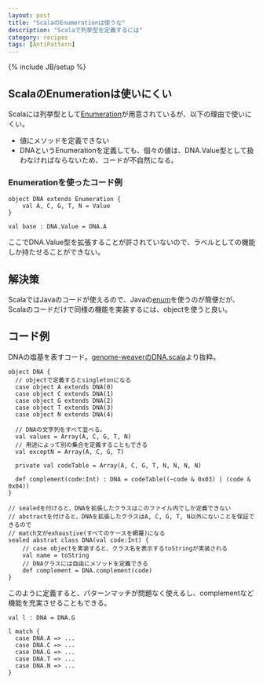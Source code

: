 ```yaml
---
layout: post
title: "ScalaのEnumerationは使うな"
description: "Scalaで列挙型を定義するには"
category: recipes
tags: [AntiPattern]
---
```

{% include JB/setup %}

## ScalaのEnumerationは使いにくい

Scalaには列挙型として[Enumeration](http://www.scala-lang.org/api/current/index.html#scala.Enumeration)が用意されているが、以下の理由で使いにくい。

 * 値にメソッドを定義できない
 * DNAというEnumerationを定義しても、個々の値は、DNA.Value型として扱わなければならないため、コードが不自然になる。

### Enumerationを使ったコード例

	object DNA extends Enumeration {
		val A, C, G, T, N = Value
	}
	
	val base : DNA.Value = DNA.A
 
ここでDNA.Value型を拡張することが許されていないので、ラベルとしての機能しか持たせることができない。

## 解決策

ScalaではJavaのコードが使えるので、Javaの[enum](http://docs.oracle.com/javase/tutorial/java/javaOO/enum.html)を使うのが簡便だが、Scalaのコードだけで同様の機能を実装するには、objectを使うと良い。

## コード例

DNAの塩基を表すコード。[genome-weaverのDNA.scala](https://github.com/xerial/genome-weaver/blob/develop/lens/src/main/scala/utgenome/weaver/lens/DNA.scala)より抜粋。

	object DNA {
      // objectで定義するとsingletonになる
	  case object A extends DNA(0)
	  case object C extends DNA(1)
	  case object G extends DNA(2)
	  case object T extends DNA(3)
	  case object N extends DNA(4)

      // DNAの文字列をすべて並べる。
      val values = Array(A, C, G, T, N)
	  // 用途によって別の集合を定義することもできる
	  val exceptN = Array(A, C, G, T)

	  private val codeTable = Array(A, C, G, T, N, N, N, N)
	  
      def complement(code:Int) : DNA = codeTable((~code & 0x03) | (code & 0x04))
	}
	
	// sealedを付けると、DNAを拡張したクラスはこのファイル内でしか定義できない
	// abstractを付けると、DNAを拡張したクラスはA, C, G, T, N以外にないことを保証できるので
	// match文がexhaustive(すべてのケースを網羅)になる
	sealed abstrat class DNA(val code:Int) {
	    // case objectを実装すると、クラス名を表示するtoStringが実装される
		val name = toString
		// DNAクラスには自由にメソッドを定義できる
		def complement = DNA.complement(code)
	}

このように定義すると、パターンマッチが問題なく使えるし、complementなど機能を充実させることもできる。

	val l : DNA = DNA.G
	
	l match {
	  case DNA.A => ...
	  case DNA.C => ...
	  case DNA.G => ...
	  case DNA.T => ...
	  case DNA.N => ...
	}
 

